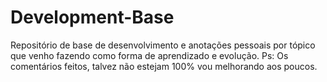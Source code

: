 # Development-Base

Repositório de base de desenvolvimento e anotações pessoais por tópico que venho fazendo como forma de aprendizado e evolução.
Ps: Os comentários feitos, talvez não estejam 100% vou melhorando aos poucos.
